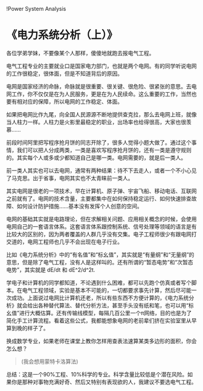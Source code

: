 !Power System Analysis

# 《电力系统分析（上）》

各位学弟学妹，不要像某个人那样，傻傻地就跑去报电气工程。

电气工程专业的主要就业口是国家电力部门，也就是两个电网。有的同学听说电网的工作很稳定，很体面，但是不知道背后的原因。

电网是国家经济的命脉，命脉就是很重要、很关键、很危险、很紧张的意思。去电网工作，你不仅仅是在为人民服务，更是在为人民续命。这么重要的工作，当然也要有相对应的保障，所以电网的工作稳定、体面。

如果把电网比作九尾，向全国人民源源不断地提供查克拉，那么去电网上班，就像当人柱力一样。人柱力是火影里最稳定的职业，出场率也给得很高，大家也很羡慕……

前段时间阿里把写程序抢月饼的同志开除了，很多人觉得小题大做了。通过这个事情，我们可以把人分成两类，一类是喜欢写程序抢月饼的，还有一类是遵守规则的。其实每个人或多或少都知道自己是哪一类。电网需要的，就是后一类人。

前一类人其实也可以去电网，通常有两种结果：待不下去走人，或者一个不小心见了马克思。出于省事，电网其实也不太青睐前一类人。

其实电网是很老的一项技术，早在计算机、原子弹、宇宙飞船、移动电话、互联网之前就有了。电网的技术含量，主要都集中在如何保持稳定运行、如何快速排查故障、如何设计防护措施……基本没有发挥个人创意的空间。

电网的基础其实就是电路理论，但在求解相关问题、应用相关概念的时候，会使用电网自己的一套语言体系。这套语言体系跟控制系统、信号处理等领域的语言是有比较大的区别的，因为两者覆盖的人群几乎没有交集。电子工程师很少有跟电网打交道的，电网工程师也几乎不会出现在电子行业。

比如《电力系统分析》中的“有名值”和“标幺值”，其实就是“有量纲”和“无量纲”的意思，但是除了电气工程，没有人是这样叫的。还有所谓的“暂态电势”和“次暂态电势”，其实就是 dE/dt 和 dE^2/d^2t.

学电子和计算机的同学都知道，不论遇到什么困难，都可以先跑个仿真或者写个脚本。在电气工程领域，实验是基本不可能的，一切都要求事先计算，然后尽可能一次成功。上面说过电网比计算机还老，所以有些东西不方便计算的，《电力系统分析》就会给出各种替代算法、替代分析方法，甚至手头没有纸和笔，也可以用“标幺值”进行大概估算。还有传输线模型，每隔几百公里一个π网络，目的也是为了简化手工计算流程。看着这些公式，我都能想象电网的老前辈们挤在实验室里从早算到晚的样子了。

换成数学专业，如果老师在课堂上教你怎样用查表法速算某类多边形的面积，你会怎么想？

>(我会想用蒙特卡洛算法)

总结：这是一个90%工程、10%科学的专业。科学含量比较低是个潜在风险。如果你是那种对事物充满好奇、然后又特别有表现欲的人，我建议不要选电气工程。
